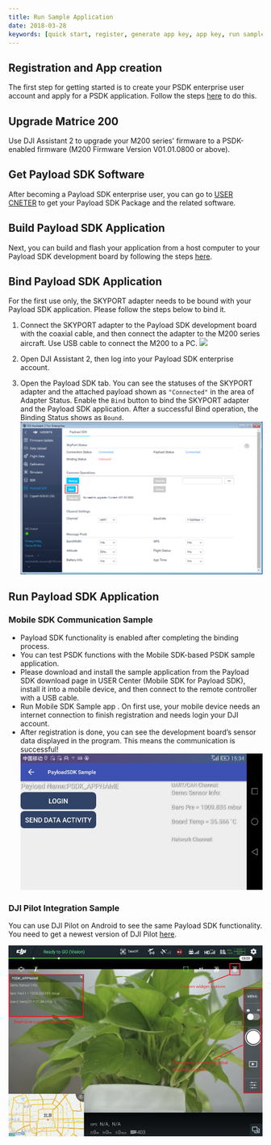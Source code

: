 ```yaml
---
title: Run Sample Application
date: 2018-03-28
keywords: [quick start, register, generate app key, app key, run sample code, run sample application, bind, sample]
---
```


## Registration and App creation

The first step for getting started is to create your PSDK enterprise user account and apply for a PSDK application. Follow the steps [here](https://developer.dji.com/payload-sdk/apply) to do this.


## Upgrade Matrice 200
Use DJI Assistant 2 to upgrade your M200 series' firmware to a PSDK-enabled firmware (M200 Firmware Version V01.01.0800 or above). 

## Get Payload SDK Software
After becoming a Payload SDK enterprise user, you can go to [USER CNETER](https://developer.dji.com/user/apps/#all) to get your Payload SDK Package and the related software.

## Build Payload SDK Application

Next, you can build and flash your application from a host computer to your Payload SDK development board by following the steps [here](../development-workflow/build-application.html).

## Bind Payload SDK Application
For the first use only, the SKYPORT adapter needs to be bound with your Payload SDK application. Please follow the steps below to bind it.

1. Connect the SKYPORT adapter to the Payload SDK development board with the coaxial cable, and then connect the adapter to the M200 series aircraft. Use USB cable to connect the M200 to a PC.
![](../images/quick-start/blind_connection.png)

2. Open DJI Assistant 2, then log into your Payload SDK enterprise account.

3. Open the Payload SDK tab. You can see the statuses of the SKYPORT adapter and the attached payload shown as `"Connected"` in the area of Adapter Status. Enable the `Bind` button to bind the SKYPORT adapter and the Payload SDK application. After a successful Bind operation, the Binding Status shows as `Bound`.
![](../images/quick-start/assistant_blind.png)

## Run Payload SDK Application

### Mobile SDK Communication Sample

- Payload SDK functionality is enabled after completing the binding process. 
- You can test PSDK functions with the Mobile SDK-based PSDK sample application. 
- Please download and install the sample application from the Payload SDK download page in USER Center (Mobile SDK for Payload SDK), install it into a mobile device, and then connect to the remote controller with a USB cable.  
- Run Mobile SDK Sample app . On first use, your mobile device needs an internet connection to finish registration and needs login your DJI account. 
- After registration is done, you can see the development board’s sensor data displayed in the program. This means the communication is successful!
![](../images/quick-start/psdk_demo.png)

### DJI Pilot Integration Sample

You can use DJI Pilot on Android to see the same Payload SDK functionality. You need to get a newest version of DJI Pilot [here](http://dl.djicdn.com/djipilot-official.apk).

![](../images/introduction/psdk_introduction/pilot_main.png)